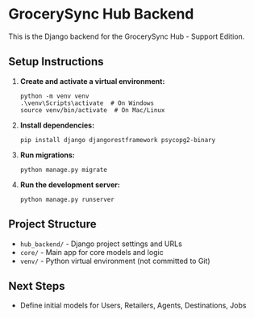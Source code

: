 # GrocerySync Hub Backend

This is the Django backend for the GrocerySync Hub - Support Edition.

## Setup Instructions

1. **Create and activate a virtual environment:**
   ```
   python -m venv venv
   .\venv\Scripts\activate  # On Windows
   source venv/bin/activate  # On Mac/Linux
   ```
2. **Install dependencies:**
   ```
   pip install django djangorestframework psycopg2-binary
   ```
3. **Run migrations:**
   ```
   python manage.py migrate
   ```
4. **Run the development server:**
   ```
   python manage.py runserver
   ```

## Project Structure
- `hub_backend/` - Django project settings and URLs
- `core/` - Main app for core models and logic
- `venv/` - Python virtual environment (not committed to Git)

## Next Steps
- Define initial models for Users, Retailers, Agents, Destinations, Jobs 